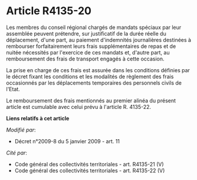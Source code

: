 # Article R4135-20

Les membres du conseil régional chargés de mandats spéciaux par leur assemblée peuvent prétendre, sur justificatif de la
durée réelle du déplacement, d'une part, au paiement d'indemnités journalières destinées à rembourser forfaitairement leurs
frais supplémentaires de repas et de nuitée nécessités par l'exercice de ces mandats et, d'autre part, au remboursement des
frais de transport engagés à cette occasion. 

La prise en charge de ces frais est assurée dans les conditions définies par le décret fixant les conditions et les modalités
de règlement des frais occasionnés par les déplacements temporaires des personnels civils de l'Etat. 

Le remboursement des frais mentionnés au premier alinéa du présent article est cumulable avec celui prévu à l'article R.
4135-22.

**Liens relatifs à cet article**

_Modifié par_:

  - Décret n°2009-8 du 5 janvier 2009 - art. 11

_Cité par_:

  - Code général des collectivités territoriales - art. R4135-21 (V)
  - Code général des collectivités territoriales - art. R4135-22 (V)
